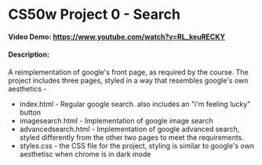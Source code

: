 # CS50w Project 0 - Search
#### Video Demo:  https://www.youtube.com/watch?v=RL_keuRECKY
#### Description: 
A reimplementation of google's front page, as required by the course.
The project includes three pages, styled in a way that resembles google's own aesthetics - 
- index.html - Regular google search. also includes an "i'm feeling lucky" button
- imagesearch.html - Implementation of google image search
- advancedsearch.html - Implementation of google advanced search, styled differently from the other two pages to meet the requirements.
- styles.css - the CSS file for the project, styling is similar to google's own aesthetisc when chrome is in dark mode
